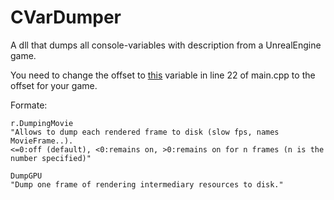 # CVarDumper

A dll that dumps all console-variables with description from a UnrealEngine game.

You need to change the offset to [this](https://github.com/EpicGames/UnrealEngine/blob/4.21/Engine/Source/Runtime/Core/Public/HAL/IConsoleManager.h#L714) variable in line 22 of main.cpp to the offset for your game.

Formate:
```
r.DumpingMovie
"Allows to dump each rendered frame to disk (slow fps, names MovieFrame..).
<=0:off (default), <0:remains on, >0:remains on for n frames (n is the number specified)"

DumpGPU
"Dump one frame of rendering intermediary resources to disk."
```
